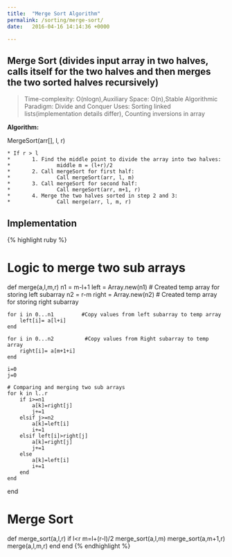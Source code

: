 ```yaml
---
title:  "Merge Sort Algorithm"
permalink: /sorting/merge-sort/
date:   2016-04-16 14:14:36 +0000

---
```


## Merge Sort (divides input array in two halves, calls itself for the two halves and then merges the two sorted halves recursively)

> Time-complexity: O(nlogn),Auxiliary Space: O(n),Stable
Algorithmic Paradigm: Divide and Conquer
Uses: Sorting linked lists(implementation details differ), Counting inversions in array

**Algorithm:**

 MergeSort(arr[], l,  r)
 
    * If r > l
    *       1. Find the middle point to divide the array into two halves:  
    *               middle m = (l+r)/2
    *       2. Call mergeSort for first half:   
    *               Call mergeSort(arr, l, m)
    *       3. Call mergeSort for second half:
    *               Call mergeSort(arr, m+1, r)
    *       4. Merge the two halves sorted in step 2 and 3:
    *               Call merge(arr, l, m, r)
    
## Implementation

{% highlight ruby %}

 # Logic to merge two sub arrays
 
 def merge(a,l,m,r)
    n1 = m-l+1
    left = Array.new(n1) # Created temp array for storing left subarray
    n2 = r-m
    right = Array.new(n2) # Created temp array for storing right subarray
    
    for i in 0...n1         #Copy values from left subarray to temp array
        left[i]= a[l+i]
    end
    
    for i in 0...n2          #Copy values from Right subarray to temp array
        right[i]= a[m+1+i]
    end
    
    i=0
    j=0
    
    # Comparing and merging two sub arrays
    for k in l..r
        if i>=n1
            a[k]=right[j]
            j+=1
        elsif j>=n2
            a[k]=left[i]
            i+=1
        elsif left[i]>right[j]
            a[k]=right[j]
            j+=1
        else
            a[k]=left[i]
            i+=1
        end
    end
 end
 
  # Merge Sort 
 def merge_sort(a,l,r)
     if l<r
         m=l+(r-l)/2
         merge_sort(a,l,m)
         merge_sort(a,m+1,r)
         merge(a,l,m,r)
     end
 end
{% endhighlight %}

